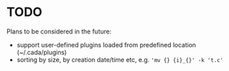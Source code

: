 # TODO

Plans to be considered in the future:

- support user-defined plugins loaded from predefined location (~/.cada/plugins)
- sorting by size, by creation date/time etc, e.g. `'mv {} {i}_{}' -k 't.c'`
